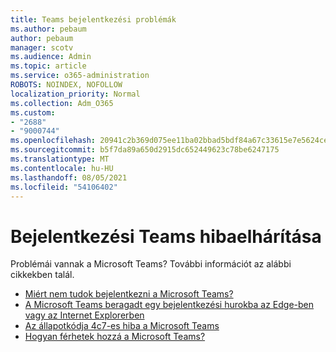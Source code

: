 ```yaml
---
title: Teams bejelentkezési problémák
ms.author: pebaum
author: pebaum
manager: scotv
ms.audience: Admin
ms.topic: article
ms.service: o365-administration
ROBOTS: NOINDEX, NOFOLLOW
localization_priority: Normal
ms.collection: Adm_O365
ms.custom:
- "2688"
- "9000744"
ms.openlocfilehash: 20941c2b369d075ee11ba02bbad5bdf84a67c33615e7e5624ce790bb04cb808c
ms.sourcegitcommit: b5f7da89a650d2915dc652449623c78be6247175
ms.translationtype: MT
ms.contentlocale: hu-HU
ms.lasthandoff: 08/05/2021
ms.locfileid: "54106402"
---
```

# <a name="troubleshooting-teams-sign-in"></a>Bejelentkezési Teams hibaelhárítása 

Problémái vannak a Microsoft Teams? További információt az alábbi cikkekben talál.

- [Miért nem tudok bejelentkezni a Microsoft Teams?](https://support.office.com/article/a02f683b-61a3-4008-9447-ee60c5593b0f)
- [A Microsoft Teams beragadt egy bejelentkezési hurokba az Edge-ben vagy az Internet Explorerben](https://docs.microsoft.com/microsoftteams/troubleshoot/teams-sign-in/sign-in-loop)
- [Az állapotkódja 4c7-es hiba a Microsoft Teams](https://support.microsoft.com/help/4041047/modern-authentication-failed-here-status-code-is-4c7-when-signing-in-t)
- [Hogyan férhetek hozzá a Microsoft Teams?](https://support.office.com/article/how-do-i-get-access-to-microsoft-teams-fc7f1634-abd3-4f26-a597-9df16e4ca65b)